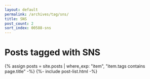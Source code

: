 ```yaml
---
layout: default
permalink: /archives/tag/sns/
title: SNS
post_count: 2
sort_index: 00588-sns
---
```

<h1 class="page-heading">Posts tagged with SNS</h1>
{% assign posts = site.posts | where_exp: "item", "item.tags contains page.title" -%}
{%- include post-list.html -%}
